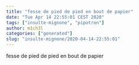 ```yaml
---
title: "fesse de pied de pied en bout de papier"
date: "Tue Apr 14 22:55:01 CEST 2020"
tags: ["insulte-mignone", "pipotron"]
author: m1ch3l
categories: ["generated"]
slug: "insulte-mignone/2020-04-14-22:55:01"
---
```


fesse de pied de pied en bout de papier
